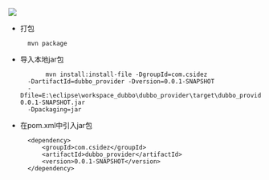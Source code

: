
![](https://i.imgur.com/ZCzgp0S.jpg)

- 打包 
  
		mvn package

- 导入本地jar包
	
			 mvn install:install-file -DgroupId=com.csidez  
		-DartifactId=dubbo_provider -Dversion=0.0.1-SNAPSHOT
		-Dfile=E:\eclipse\workspace_dubbo\dubbo_provider\target\dubbo_provide-0.0.1-SNAPSHOT.jar    
		-Dpackaging=jar

- 在pom.xml中引入jar包

		<dependency>
			<groupId>com.csidez</groupId>
			<artifactId>dubbo_provider</artifactId>
			<version>0.0.1-SNAPSHOT</version>
		</dependency>
